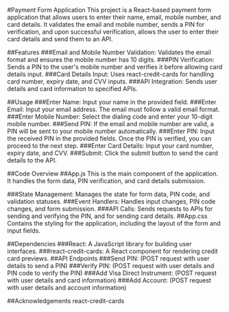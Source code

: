 #Payment Form Application
This project is a React-based payment form application that allows users to enter their name, email, mobile number, and card details. It validates the email and mobile number, sends a PIN for verification, and upon successful verification, allows the user to enter their card details and send them to an API.

##Features
###Email and Mobile Number Validation: Validates the email format and ensures the mobile number has 10 digits.
###PIN Verification: Sends a PIN to the user's mobile number and verifies it before allowing card details input.
###Card Details Input: Uses react-credit-cards for handling card number, expiry date, and CVV inputs.
###API Integration: Sends user details and card information to specified APIs.

##Usage
###Enter Name: Input your name in the provided field.
###Enter Email: Input your email address. The email must follow a valid email format.
###Enter Mobile Number: Select the dialing code and enter your 10-digit mobile number.
###Send PIN: If the email and mobile number are valid, a PIN will be sent to your mobile number automatically.
###Enter PIN: Input the received PIN in the provided fields. Once the PIN is verified, you can proceed to the next step.
###Enter Card Details: Input your card number, expiry date, and CVV.
###Submit: Click the submit button to send the card details to the API.

##Code Overview
##App.js
This is the main component of the application. It handles the form data, PIN verification, and card details submission.

###State Management: Manages the state for form data, PIN code, and validation statuses.
###Event Handlers: Handles input changes, PIN code changes, and form submission.
###API Calls: Sends requests to APIs for sending and verifying the PIN, and for sending card details.
##App.css
Contains the styling for the application, including the layout of the form and input fields.

##Dependencies
###React: A JavaScript library for building user interfaces.
###react-credit-cards: A React component for rendering credit card previews.
##API Endpoints
###Send PIN:  (POST request with user details to send a PIN)
###Verify PIN:  (POST request with user details and PIN code to verify the PIN)
###Add Visa Direct Instrument:  (POST request with user details and card information)
###Add Account:  (POST request with user details and account information)


##Acknowledgements
react-credit-cards
